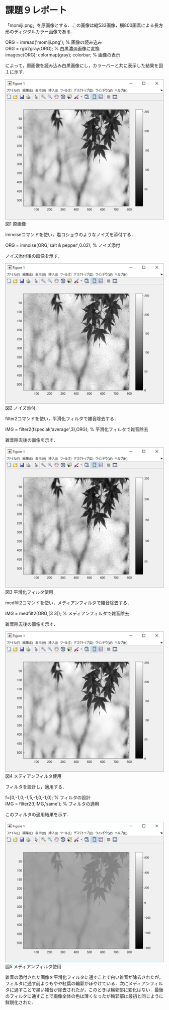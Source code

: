 ﻿# 課題９レポート

「momiji.png」を原画像とする．この画像は縦533画像，横800画素による長方形のディジタルカラー画像である．

ORG = imread('momiji.png'); % 画像の読み込み  
ORG = rgb2gray(ORG); % 白黒濃淡画像に変換  
imagesc(ORG); colormap(gray); colorbar; % 画像の表示

によって，原画像を読み込み白黒画像にし，カラーバーと共に表示した結果を図１に示す．

![原画像](https://github.com/15ec092/lecture_image_processing/blob/master/image/org_img9.png?raw=true)  
図1 原画像

imnoiseコマンドを使い，塩コショウのようなノイズを添付する．

ORG = imnoise(ORG,'salt & pepper',0.02); % ノイズ添付

ノイズ添付後の画像を示す．

![原画像](https://github.com/15ec092/lecture_image_processing/blob/master/image/kadai9_1.png?raw=true)  
図2 ノイズ添付

filter2コマンドを使い，平滑化フィルタで雑音除去する．

IMG = filter2(fspecial('average',3),ORG); % 平滑化フィルタで雑音除去

雑音除去後の画像を示す．

![原画像](https://github.com/15ec092/lecture_image_processing/blob/master/image/kadai9_2.png?raw=true)  
図3 平滑化フィルタ使用

medfilt2コマンドを使い，メディアンフィルタで雑音除去する．

IMG = medfilt2(ORG,[3 3]); % メディアンフィルタで雑音除去

雑音除去後の画像を示す．


![原画像](https://github.com/15ec092/lecture_image_processing/blob/master/image/kadai9_3.png?raw=true)  
図4 メディアンフィルタ使用

フィルタを設計し，適用する．

f=[0,-1,0;-1,5,-1;0,-1,0]; % フィルタの設計  
IMG = filter2(f,IMG,'same'); % フィルタの適用

このフィルタの適用結果を示す．

![原画像](https://github.com/15ec092/lecture_image_processing/blob/master/image/kadai9_4.png?raw=true)  
図5 メディアンフィルタ使用

雑音の添付された画像を平滑化フィルタに通すことで白い雑音が除去されたが，フィルタに通す前よりもやや紅葉の輪郭がぼやけている．次にメディアンフィルタに通すことで黒い雑音が除去されたが，このときは輪郭部に変化はない．最後のフィルタに通すことで画像全体の色は薄くなったが輪郭部は最初と同じように鮮鋭化された．
